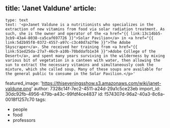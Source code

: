 title: 'Janet Valdune'
article:
  -
    type: text
    text: '<p>Janet Valdune is a nutritionists who specializes in the extraction of new vitamins from food via solar radiation treatment. As such, she is the owner and operator of the <a href="{{ link:13c14bb5-3cb9-43a4-8038-ca5caf697726 }}">Solar Pavilion</a> in <a href="{{ link:5d2b95f8-0372-4557-a97c-c3c40d7a2f9e }}">The Adobe Skyscraper</a>. She received her training from <a href="{{ link:51ed25da-27a7-46c9-a10b-70bddafb1e34 }}">Adobe College of the Desert</a>, and spent many years surviving in the wilderness by mixing various bit of vegetation in a canteen with water, then allowing the sun to extract the necessary vitamins and simultaneously cook the mixture, which she called soup. Many of these soups are available for the general public to consume in the Solar Pavilion.</p>'
featured_image: 'https://thiseveningsshow.s3.amazonaws.com/wiki/janet-valdune.png'
author: 7328c14f-7ec2-4511-a24d-29a1c5ce23eb
import_id: 30dc92fb-4956-479b-a43c-99fdf4ce4837
id: f574307d-96a2-40a3-8c6a-0018f1257c70
tags:
  - people
  - food
  - professors
